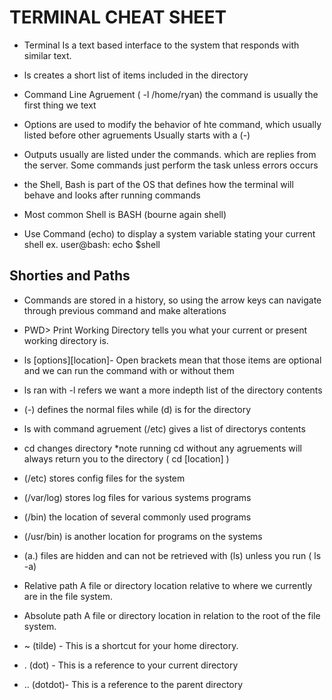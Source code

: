 # TERMINAL CHEAT SHEET

- Terminal Is a text based interface to the system that responds with similar text.

- ls creates a short list of items included in the directory

- Command Line Agruement ( -l /home/ryan) the command is usually the first thing we text

- Options are used to modify the behavior of hte command, which usually listed before other agruements Usually starts with a (-)

- Outputs usually are listed under the commands. which are replies from the server. Some commands just perform the task unless errors occurs

- the Shell, Bash is part of the OS that defines how the terminal will behave and looks after running commands

- Most common Shell is BASH (bourne again shell)

- Use Command (echo) to display a system variable stating your current shell ex. user@bash: echo $shell 

## Shorties and Paths

- Commands are stored in a history, so using the arrow keys can navigate through previous command and make alterations

- PWD> Print Working Directory tells you what your current or present working directory is. 

- ls [options][location]- Open brackets mean that those items are optional and we can run the command with or without them

- ls ran with -l refers we want a more indepth list of the directory contents

- (-) defines the normal files while (d) is for the directory 

- ls with command agruement (/etc) gives a list of directorys contents

- cd changes directory *note running cd without any agruements will always return you to the directory ( cd [location] )

- (/etc) stores config files for the system 

- (/var/log) stores log files for various systems programs

- (/bin) the location of several commonly used programs

- (/usr/bin) is another location for programs on the systems

- (a.) files are hidden and can not be retrieved with (ls) unless you run ( ls -a) 

- Relative path A file or directory location relative to where we currently are in the file system.

- Absolute path A file or directory location in relation to the root of the file system.

- ~ (tilde) - This is a shortcut for your home directory.

- . (dot) - This is a reference to your current directory

- .. (dotdot)- This is a reference to the parent directory

